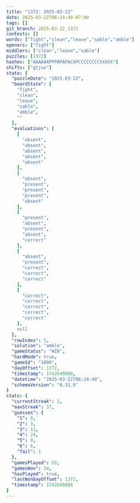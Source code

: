 ```yaml
---
title: "1372: 2025-03-22"
date: 2025-03-22T06:24:48-07:00
tags: []
git_branch: 2025-03-22_1372
contests: []
words: ["fight","clean","leave","sable","amble"]
openers: ["fight"]
middlers: ["clean","leave","sable"]
puzzles: [1372]
hashes: ["AAAAAAPPPAPAPACAPCCCCCCCCXXXXX"]
shifts: ["gtjuo"]
state: {
  "puzzleDate": "2025-03-22",
  "boardState": [
    "fight",
    "clean",
    "leave",
    "sable",
    "amble",
    ""
  ],
  "evaluations": [
    [
      "absent",
      "absent",
      "absent",
      "absent",
      "absent"
    ],
    [
      "absent",
      "present",
      "present",
      "present",
      "absent"
    ],
    [
      "present",
      "absent",
      "present",
      "absent",
      "correct"
    ],
    [
      "absent",
      "present",
      "correct",
      "correct",
      "correct"
    ],
    [
      "correct",
      "correct",
      "correct",
      "correct",
      "correct"
    ],
    null
  ],
  "rowIndex": 5,
  "solution": "amble",
  "gameStatus": "WIN",
  "hardMode": true,
  "gameId": "1000",
  "dayOffset": 1372,
  "timestamp": 1742649888,
  "datetime": "2025-03-22T06:24:48",
  "schemaVersion": "0.31.0"
}
stats: {
  "currentStreak": 2,
  "maxStreak": 37,
  "guesses": {
    "1": 0,
    "2": 3,
    "3": 12,
    "4": 24,
    "5": 9,
    "6": 6,
    "fail": 1
  },
  "gamesPlayed": 55,
  "gamesWon": 54,
  "hasPlayed": true,
  "lastWonDayOffset": 1372,
  "timestamp": 1742649888
}
---
```

<!-- more -->
